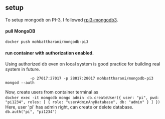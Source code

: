 ## setup
To setup mongodb on PI-3, I followed [rpi3-mongodb3](https://github.com/andresvidal/rpi3-mongodb3). 
#### pull MongoDB 
``` docker push mohbattharani/mongodb-pi3 ```
#### run container with authorization enabled. 
Using authorized db even on local system is good practice for building real system in future. 
``` docker run -d --name mongodb --restart unless-stopped -v ~/data/db:/data/db -v ~/data/configdb:/data/configdb \ 
           -p 27017:27017 -p 28017:28017 mohbattharani/mongodb-pi3 mongod --auth 
``` 
Now, create users from container terminal as          
```docker exec -it mongodb mongo admin ```
```db.createUser({ user: "pi", pwd: "pi1234", roles: [ { role: "userAdminAnyDatabase", db: "admin" } ] })```
Here, user 'pi' has admin right, can create or delete database.
```db.auth("pi", "pi1234")```
